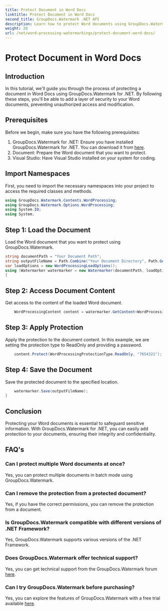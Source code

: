 ```yaml
---
title: Protect Document in Word Docs
linktitle: Protect Document in Word Docs
second_title: GroupDocs.Watermark .NET API
description: Learn how to protect Word documents using GroupDocs.Watermark for .NET. Follow our step-by-step tutorial to add security to your documents effortlessly.
weight: 28
url: /net/word-processing-watermarkings/protect-document-word-docs/
---
```


# Protect Document in Word Docs

## Introduction
In this tutorial, we'll guide you through the process of protecting a document in Word Docs using GroupDocs.Watermark for .NET. By following these steps, you'll be able to add a layer of security to your Word documents, preventing unauthorized access and modification.
## Prerequisites
Before we begin, make sure you have the following prerequisites:
1. GroupDocs.Watermark for .NET: Ensure you have installed GroupDocs.Watermark for .NET. You can download it from [here](https://releases.groupdocs.com/Watermark/net/).
2. Document: Prepare the Word document that you want to protect.
3. Visual Studio: Have Visual Studio installed on your system for coding.

## Import Namespaces
First, you need to import the necessary namespaces into your project to access the required classes and methods.
```csharp
using GroupDocs.Watermark.Contents.WordProcessing;
using GroupDocs.Watermark.Options.WordProcessing;
using System.IO;
using System;
```
## Step 1: Load the Document
Load the Word document that you want to protect using GroupDocs.Watermark.
```csharp
string documentPath = "Your Document Path";
string outputFileName = Path.Combine("Your Document Directory", Path.GetFileName(documentPath));
var loadOptions = new WordProcessingLoadOptions();
using (Watermarker watermarker = new Watermarker(documentPath, loadOptions))
{
```
## Step 2: Access Document Content
Get access to the content of the loaded Word document.
```csharp
    WordProcessingContent content = watermarker.GetContent<WordProcessingContent>();
```
## Step 3: Apply Protection
Apply the protection to the document content. In this example, we are setting the protection type to ReadOnly and providing a password.
```csharp
    content.Protect(WordProcessingProtectionType.ReadOnly, "7654321");
```
## Step 4: Save the Document
Save the protected document to the specified location.
```csharp
    watermarker.Save(outputFileName);
}
```

## Conclusion
Protecting your Word documents is essential to safeguard sensitive information. With GroupDocs.Watermark for .NET, you can easily add protection to your documents, ensuring their integrity and confidentiality.
## FAQ's
### Can I protect multiple Word documents at once?
Yes, you can protect multiple documents in batch mode using GroupDocs.Watermark.
### Can I remove the protection from a protected document?
Yes, if you have the correct permissions, you can remove the protection from a document.
### Is GroupDocs.Watermark compatible with different versions of .NET Framework?
Yes, GroupDocs.Watermark supports various versions of the .NET Framework.
### Does GroupDocs.Watermark offer technical support?
Yes, you can get technical support from the GroupDocs.Watermark forum [here](https://forum.groupdocs.com/c/watermark/19).
### Can I try GroupDocs.Watermark before purchasing?
Yes, you can explore the features of GroupDocs.Watermark with a free trial available [here](https://releases.groupdocs.com/).
